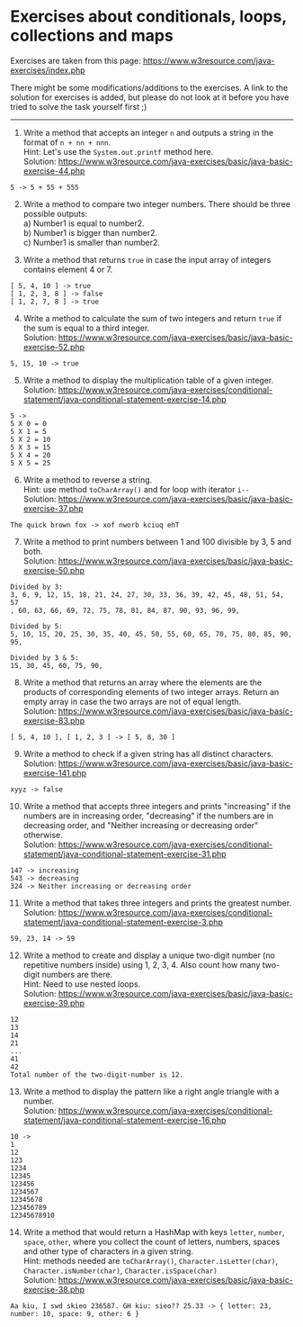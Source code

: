 # Exercises about conditionals, loops, collections and maps

Exercises are taken from this page: https://www.w3resource.com/java-exercises/index.php

There might be some modifications/additions to the exercises.
A link to the solution for exercises is added, but please do not look at it before you have tried
to solve the task yourself first ;)

---

1. Write a method that accepts an integer `n` and outputs a string in the format of `n + nn + nnn`. \
   Hint: Let's use the `System.out.printf` method here. \
   Solution: https://www.w3resource.com/java-exercises/basic/java-basic-exercise-44.php
```
5 -> 5 + 55 + 555
```

2. Write a method to compare two integer numbers. There should be three possible outputs: \
   a) Number1 is equal to number2. \
   b) Number1 is bigger than number2. \
   c) Number1 is smaller than number2.

3. Write a method that returns `true` in case the input array of integers contains element 4 or 7.
```
[ 5, 4, 10 ] -> true
[ 1, 2, 3, 8 ] -> false
[ 1, 2, 7, 8 ] -> true
```

4. Write a method to calculate the sum of two integers and return `true` if the sum is equal to a third integer. \
Solution: https://www.w3resource.com/java-exercises/basic/java-basic-exercise-52.php
```
5, 15, 10 -> true
```

5. Write a method to display the multiplication table of a given integer. \
Solution: https://www.w3resource.com/java-exercises/conditional-statement/java-conditional-statement-exercise-14.php
```
5 ->
5 X 0 = 0                                                                        
5 X 1 = 5                                                                        
5 X 2 = 10                                                                       
5 X 3 = 15                                                                       
5 X 4 = 20                                                                       
5 X 5 = 25
```

6. Write a method to reverse a string. \
Hint: use method `toCharArray()` and for loop with iterator `i--` \
Solution: https://www.w3resource.com/java-exercises/basic/java-basic-exercise-37.php
```
The quick brown fox -> xof nworb kciuq ehT
```

7. Write a method to print numbers between 1 and 100 divisible by 3, 5 and both. \
Solution: https://www.w3resource.com/java-exercises/basic/java-basic-exercise-50.php
```
Divided by 3:                                                          
3, 6, 9, 12, 15, 18, 21, 24, 27, 30, 33, 36, 39, 42, 45, 48, 51, 54, 57
, 60, 63, 66, 69, 72, 75, 78, 81, 84, 87, 90, 93, 96, 99,

Divided by 5:                                                          
5, 10, 15, 20, 25, 30, 35, 40, 45, 50, 55, 60, 65, 70, 75, 80, 85, 90,
95,

Divided by 3 & 5:                                                      
15, 30, 45, 60, 75, 90,
```

8. Write a method that returns an array where the elements are the products of corresponding elements of two integer arrays. 
Return an empty array in case the two arrays are not of equal length. \
Solution: https://www.w3resource.com/java-exercises/basic/java-basic-exercise-83.php
```
[ 5, 4, 10 ], [ 1, 2, 3 ] -> [ 5, 8, 30 ]
```

9. Write a method to check if a given string has all distinct characters. \
Solution: https://www.w3resource.com/java-exercises/basic/java-basic-exercise-141.php
```
xyyz -> false
```

10. Write a method that accepts three integers and prints "increasing" if the numbers are in increasing order,
"decreasing" if the numbers are in decreasing order, and "Neither increasing or decreasing order" otherwise. \
Solution: https://www.w3resource.com/java-exercises/conditional-statement/java-conditional-statement-exercise-31.php
```
147 -> increasing
543 -> decreasing
324 -> Neither increasing or decreasing order
```

11. Write a method that takes three integers and prints the greatest number. \
Solution: https://www.w3resource.com/java-exercises/conditional-statement/java-conditional-statement-exercise-3.php
```
59, 23, 14 -> 59
```

12. Write a method to create and display a unique two-digit number (no repetitive numbers inside) using 1, 2, 3, 4. Also count how many two-digit numbers are there. \
Hint: Need to use nested loops. \
Solution: https://www.w3resource.com/java-exercises/basic/java-basic-exercise-39.php
```
12                                                      
13
14
21                                                      
...                                                                                             
41                                                      
42                                                      
Total number of the two-digit-number is 12.
```

13. Write a method to display the pattern like a right angle triangle with a number. \
Solution: https://www.w3resource.com/java-exercises/conditional-statement/java-conditional-statement-exercise-16.php
```
10 ->
1                                                                                
12                                                                               
123                                                                              
1234                                                                             
12345                                                                            
123456                                                                           
1234567                                                                          
12345678                                                                         
123456789                                                                        
12345678910
```

14. Write a method that would return a HashMap with keys `letter`, `number`, `space`, `other`, where you collect the count of letters, numbers,
spaces and other type of characters in a given string. \
Hint: methods needed are `toCharArray()`, `Character.isLetter(char)`, `Character.isNumber(char)`, `Character.isSpace(char)` \
Solution: https://www.w3resource.com/java-exercises/basic/java-basic-exercise-38.php
```
Aa kiu, I swd skieo 236587. GH kiu: sieo?? 25.33 -> { letter: 23, number: 10, space: 9, other: 6 }
```